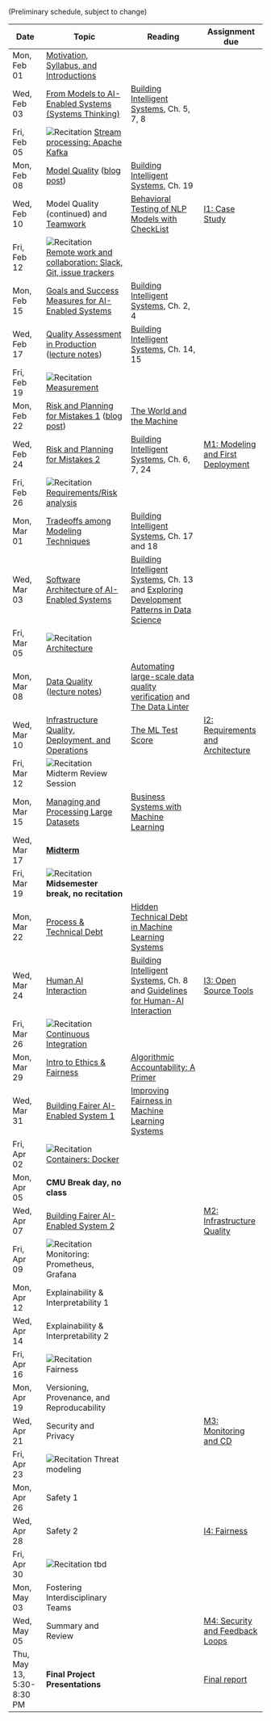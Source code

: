 
(Preliminary schedule, subject to change)


| Date  | Topic | Reading | Assignment due |
| -     | -     | -       | -              |
| Mon, Feb 01 | [Motivation, Syllabus, and Introductions](https://ckaestne.github.io/seai/S2021/slides/01_introduction/intro.html) | |  |
| Wed, Feb 03 | [From Models to AI-Enabled Systems (Systems Thinking)](https://ckaestne.github.io/seai/S2021/slides/02_systems/systems.html) | [Building Intelligent Systems](https://cmu.primo.exlibrisgroup.com/permalink/01CMU_INST/6lpsnm/alma991019649190004436), Ch. 5, 7, 8 |  |
| Fri, Feb 05 | ![Recitation](https://img.shields.io/badge/-rec-Yellow.svg) [Stream processing: Apache Kafka](https://github.com/ckaestne/seai/tree/S2021/recitations/01_apache_kafka)| |  |
| Mon, Feb 08 | [Model Quality](https://ckaestne.github.io/seai/S2021/slides/03_modelquality/modelquality.html) ([blog post](https://ckaestne.medium.com/a-software-testing-view-on-machine-learning-model-quality-d508cb9e20a6)) | [Building Intelligent Systems](https://cmu.primo.exlibrisgroup.com/permalink/01CMU_INST/6lpsnm/alma991019649190004436), Ch. 19 |  |
| Wed, Feb 10 | Model Quality (continued) and [Teamwork](https://ckaestne.github.io/seai/S2021/slides/03_modelquality/teams.html) | [Behavioral Testing of NLP Models with CheckList](https://homes.cs.washington.edu/~wtshuang/static/papers/2020-acl-checklist.pdf) | [I1: Case Study](https://github.com/ckaestne/seai/blob/S2021/assignments/I1_case_study.md) |
| Fri, Feb 12 | ![Recitation](https://img.shields.io/badge/-rec-Yellow.svg) [Remote work and collaboration: Slack, Git, issue trackers](https://github.com/ckaestne/seai/tree/S2021/recitations/02_git_and_collaboration) | |  |
| Mon, Feb 15 | [Goals and Success Measures for AI-Enabled Systems](https://ckaestne.github.io/seai/S2021/slides/04_goals/goals.html)  | [Building Intelligent Systems](https://cmu.primo.exlibrisgroup.com/permalink/01CMU_INST/6lpsnm/alma991019649190004436), Ch. 2, 4 |  |
| Wed, Feb 17 | [Quality Assessment in Production](https://ckaestne.github.io/seai/S2021/slides/05_qainproduction/qainproduction.html) ([lecture notes](https://ckaestne.medium.com/quality-assurance-in-production-for-ml-enabled-systems-4d1b3442316f)) | [Building Intelligent Systems](https://cmu.primo.exlibrisgroup.com/permalink/01CMU_INST/6lpsnm/alma991019649190004436), Ch. 14, 15 |  |
| Fri, Feb 19 | ![Recitation](https://img.shields.io/badge/-rec-Yellow.svg) [Measurement](https://github.com/ckaestne/seai/tree/S2021/recitations/03_measurement) | |  |
| Mon, Feb 22 | [Risk and Planning for Mistakes 1](https://ckaestne.github.io/seai/S2021/slides/06_risks/risks.html) ([blog post](https://medium.com/@ckaestne/the-world-and-the-machine-and-responsible-machine-learning-1ae72353c5ae)) | [The World and the Machine](http://mcs.open.ac.uk/mj665/icse17kn.pdf)|  |
| Wed, Feb 24 | [Risk and Planning for Mistakes 2](https://ckaestne.github.io/seai/S2021/slides/07_risks_ii/risks_ii.html) | [Building Intelligent Systems](https://cmu.primo.exlibrisgroup.com/permalink/01CMU_INST/6lpsnm/alma991019649190004436), Ch. 6, 7, 24 | [M1: Modeling and First Deployment](https://github.com/ckaestne/seai/blob/S2021/assignments/project.md) |
| Fri, Feb 26 | ![Recitation](https://img.shields.io/badge/-rec-Yellow.svg) [Requirements/Risk analysis](https://github.com/ckaestne/seai/tree/S2021/recitations/04_requirements_and_risk_analysis) | |  |
| Mon, Mar 01 | [Tradeoffs among Modeling Techniques](https://ckaestne.github.io/seai/S2021/slides/08_tradeoffs/tradeoffs.html) | [Building Intelligent Systems](https://cmu.primo.exlibrisgroup.com/permalink/01CMU_INST/6lpsnm/alma991019649190004436), Ch. 17 and 18 |  |
| Wed, Mar 03 | [Software Architecture of AI-Enabled Systems](https://ckaestne.github.io/seai/S2021/slides/09_architecture/architecture.html) | [Building Intelligent Systems](https://cmu.primo.exlibrisgroup.com/permalink/01CMU_INST/6lpsnm/alma991019649190004436), Ch. 13 and [Exploring Development Patterns in Data Science](https://www.theorylane.com/2017/10/20/some-development-patterns-in-data-science/) |  |
| Fri, Mar 05 | ![Recitation](https://img.shields.io/badge/-rec-Yellow.svg) [Architecture](https://github.com/ckaestne/seai/tree/S2021/recitations/05_architecture) | |  |
| Mon, Mar 08 | [Data Quality](https://ckaestne.github.io/seai/S2021/slides/10_dataquality/dataquality.html) ([lecture notes](https://ckaestne.medium.com/data-quality-for-building-production-ml-systems-2e0cc7e6113f)) | [Automating large-scale data quality verification](http://www.vldb.org/pvldb/vol11/p1781-schelter.pdf) and [The Data Linter](http://learningsys.org/nips17/assets/papers/paper_19.pdf) |  |
| Wed, Mar 10 | [Infrastructure Quality, Deployment, and Operations](https://ckaestne.github.io/seai/S2021/slides/11_infrastructurequality/infrastructurequality.html) | [The ML Test Score](https://research.google.com/pubs/archive/46555.pdf) | [I2: Requirements and Architecture](https://github.com/ckaestne/seai/blob/S2021/assignments/I2_requirements_architecture.md) |
| Fri, Mar 12 | ![Recitation](https://img.shields.io/badge/-rec-Yellow.svg) Midterm Review Session | |  |
| Mon, Mar 15 | [Managing and Processing Large Datasets](https://ckaestne.github.io/seai/S2021/slides/12_dataatscale/dataatscale.html) | [Business Systems with Machine Learning](https://www.youtube.com/watch?v=_bvrzYOA8dY) |  |
| Wed, Mar 17 | [**Midterm**](https://github.com/ckaestne/seai/tree/S2021/exams) | |  |
| Fri, Mar 19 | ![Recitation](https://img.shields.io/badge/-rec-Yellow.svg) **Midsemester break, no recitation** | |  |
| Mon, Mar 22 | [Process & Technical Debt](https://ckaestne.github.io/seai/S2021/slides/13_process/process.html) | [Hidden Technical Debt in Machine Learning Systems](http://papers.nips.cc/paper/5656-hidden-technical-debt-in-machine-learning-systems.pdf) |  |
| Wed, Mar 24 | [Human AI Interaction](https://ckaestne.github.io/seai/S2021/slides/14_human_ai/human_ai.html) | [Building Intelligent Systems](https://cmu.primo.exlibrisgroup.com/permalink/01CMU_INST/6lpsnm/alma991019649190004436), Ch. 8 and [Guidelines for Human-AI Interaction](https://dl.acm.org/doi/pdf/10.1145/3290605.3300233?casa_token=LozLAS6xY1YAAAAA:969CqbfAMIhDC1AIjF7L1DZgGMg71ECwjjXa_mzdj6RLvlL8LYSaSpglBSK3xhRuBnzGp-V4ebVKVw)| [I3: Open Source Tools](https://github.com/ckaestne/seai/blob/S2021/assignments/I3_se4ai_tools.md) |
| Fri, Mar 26 | ![Recitation](https://img.shields.io/badge/-rec-Yellow.svg) [Continuous Integration](https://github.com/ckaestne/seai/tree/S2021/recitations/06_ci) | |  |
| Mon, Mar 29 | [Intro to Ethics & Fairness](https://ckaestne.github.io/seai/S2021/slides/15_intro_ethics_fairness/intro-ethics-fairness.html) | [Algorithmic Accountability: A Primer](https://datasociety.net/wp-content/uploads/2018/04/Data_Society_Algorithmic_Accountability_Primer_FINAL-4.pdf) |  |
| Wed, Mar 31 | [Building Fairer AI-Enabled System 1](https://ckaestne.github.io/seai/S2021/slides/16_fairness_i/fairness_i.html) | [Improving Fairness in Machine Learning Systems](http://users.umiacs.umd.edu/~hal/docs/daume19fairness.pdf) |  |
| Fri, Apr 02 | ![Recitation](https://img.shields.io/badge/-rec-Yellow.svg) [Containers: Docker](https://github.com/ckaestne/seai/tree/S2021/recitations/07_docker) | |  |
| Mon, Apr 05 | **CMU Break day, no class** | |  |
| Wed, Apr 07 | [Building Fairer AI-Enabled System 2](https://ckaestne.github.io/seai/S2021/slides/16_fairness_i/fairness_i.html)  | | [M2: Infrastructure Quality](https://github.com/ckaestne/seai/blob/S2021/assignments/project.md) |
| Fri, Apr 09 | ![Recitation](https://img.shields.io/badge/-rec-Yellow.svg) Monitoring: Prometheus, Grafana | |  |
| Mon, Apr 12 | Explainability & Interpretability 1  | |  |
| Wed, Apr 14 | Explainability & Interpretability 2 | |  |
| Fri, Apr 16 | ![Recitation](https://img.shields.io/badge/-rec-Yellow.svg) Fairness | |  |
| Mon, Apr 19 | Versioning, Provenance, and Reproducability | |  |
| Wed, Apr 21 | Security and Privacy | | [M3: Monitoring and CD](https://github.com/ckaestne/seai/blob/S2021/assignments/project.md) |
| Fri, Apr 23 | ![Recitation](https://img.shields.io/badge/-rec-Yellow.svg) Threat modeling | |  |
| Mon, Apr 26 | Safety 1 | |  |
| Wed, Apr 28 | Safety 2 | | [I4: Fairness](https://github.com/ckaestne/seai/blob/S2021/assignments/I4_fairness.md) |
| Fri, Apr 30 | ![Recitation](https://img.shields.io/badge/-rec-Yellow.svg) tbd | |  |
| Mon, May 03 | Fostering Interdisciplinary Teams | |  |
| Wed, May 05 | Summary and Review | | [M4: Security and Feedback Loops](https://github.com/ckaestne/seai/blob/S2021/assignments/project.md) |
| Thu, May 13, 5:30-8:30 PM | **Final Project Presentations** | | [Final report](https://github.com/ckaestne/seai/blob/S2021/assignments/project.md) |

